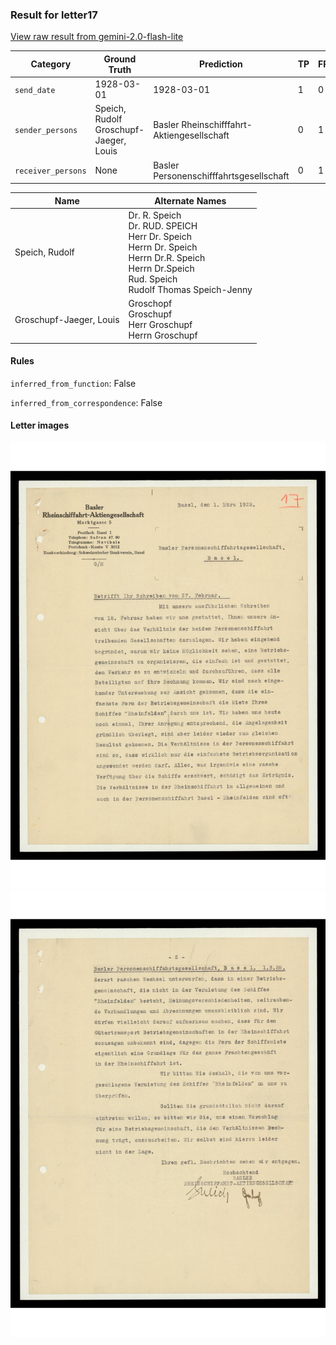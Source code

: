### Result for letter17
[View raw result from gemini-2.0-flash-lite](https://github.com/RISE-UNIBAS/humanities_data_benchmark/blob/main/results/2025-04-01/T20/request_T20_letter17.json)

| Category          | Ground Truth | Prediction | TP | FP | FN |
|------------------|--------------|------------|----|----|----|
| `send_date`        | 1928-03-01 | 1928-03-01 | 1 | 0 | 0 |
| `sender_persons`  | Speich, Rudolf<br>Groschupf-Jaeger, Louis | Basler Rheinschifffahrt-Aktiengesellschaft | 0 | 1 | 2 |
| `receiver_persons` | None | Basler Personenschifffahrtsgesellschaft | 0 | 1 | 0 |

| Name | Alternate Names |
| --- | --- |
| Speich, Rudolf | Dr. R. Speich<br>Dr. RUD. SPEICH<br>Herr Dr. Speich<br>Herrn Dr. Speich<br>Herrn Dr.R. Speich<br>Herrn Dr.Speich<br>Rud. Speich<br>Rudolf Thomas Speich-Jenny |
| Groschupf-Jaeger, Louis | Groschopf<br>Groschupf<br>Herr Groschupf<br>Herrn Groschupf |

#### Rules
`inferred_from_function`: False

`inferred_from_correspondence`: False

#### Letter images

<img src="https://github.com/RISE-UNIBAS/humanities_data_benchmark/blob/main/benchmarks/metadata_extraction/images/letter17_p1.jpg?raw=true" alt="letter17_p1.jpg" width="800px">
<img src="https://github.com/RISE-UNIBAS/humanities_data_benchmark/blob/main/benchmarks/metadata_extraction/images/letter17_p2.jpg?raw=true" alt="letter17_p2.jpg" width="800px">